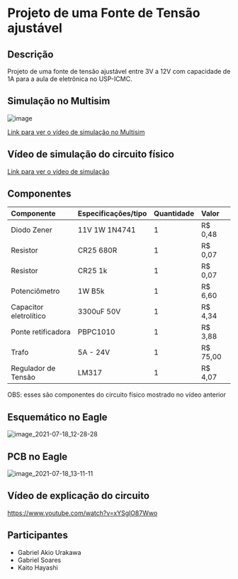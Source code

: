 # Projeto de uma Fonte de Tensão ajustável


## Descrição

Projeto de uma fonte de tensão ajustável entre 3V a 12V com capacidade de 1A para a aula de eletrônica no USP-ICMC.


## Simulação no Multisim

![image](https://user-images.githubusercontent.com/85563071/126348865-44d58b47-f522-43e2-bb91-60e4e71c7d88.png)

[Link para ver o vídeo de simulação no Multisim](https://www.youtube.com/watch?v=hH9-omED2Nc&feature=youtu.be)


## Vídeo de simulação do circuito físico
[Link para ver o vídeo de simulação](https://www.youtube.com/watch?v=urgXzslx0zo&feature=youtu.be)


## Componentes

| Componente | Especificações/tipo | Quantidade | Valor |
| :---       | :---                | :---       | :---  |
|Diodo Zener | 11V 1W 1N4741 | 1 | R$ 0,48 |
|Resistor | CR25 680R | 1 |R$ 0,07 |
|Resistor | CR25 1k | 1 | R$ 0,07 |
|Potenciômetro | 1W B5k | 1 | R$ 6,60 |
|Capacitor eletrolítico | 3300uF 50V | 1 | R$ 4,34 |
|Ponte retificadora | PBPC1010 | 1 | R$ 3,88|
|Trafo | 5A - 24V | 1 |R$ 75,00 |
|Regulador de Tensão | LM317 | 1 | R$ 4,07 |

OBS: esses são componentes do circuito físico mostrado no vídeo anterior 

## Esquemático no Eagle
![image_2021-07-18_12-28-28](https://user-images.githubusercontent.com/85563071/126194495-a5b3342c-c700-4706-84f0-d3673c7544c9.png)

## PCB no Eagle
![image_2021-07-18_13-11-11](https://user-images.githubusercontent.com/85563071/126194440-f11ae915-9c5e-40aa-a939-c28cc46d8060.png)

## Vídeo de explicação do circuito

https://www.youtube.com/watch?v=xYSglO87Wwo

## Participantes

* Gabriel Akio Urakawa
* Gabriel Soares
* Kaito Hayashi
